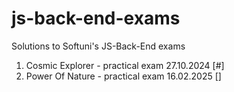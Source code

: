 # js-back-end-exams
Solutions to Softuni's JS-Back-End exams

1. Cosmic Explorer - practical exam 27.10.2024 [#]
2. Power Of Nature - practical exam 16.02.2025 []